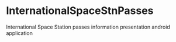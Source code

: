 # InternationalSpaceStnPasses
International Space Station passes information presentation android application
